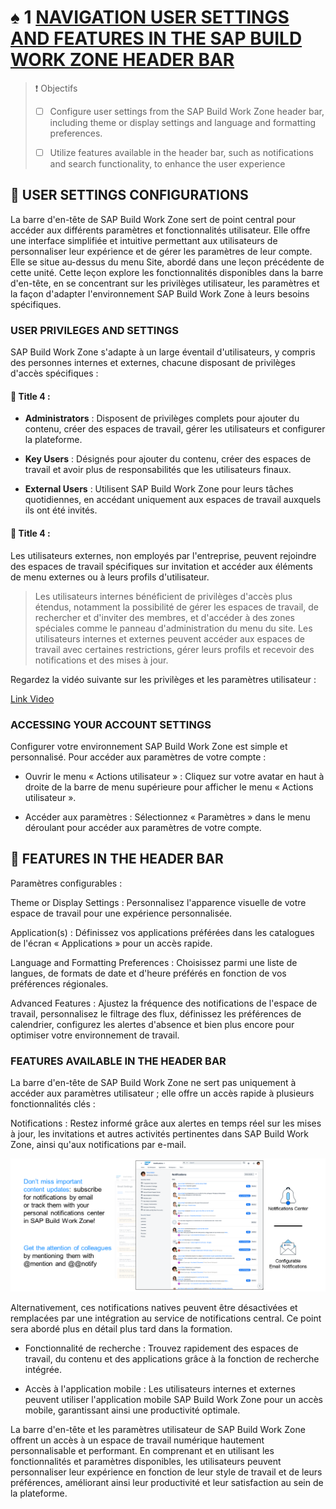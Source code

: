 # ♠ 1 [NAVIGATION USER SETTINGS AND FEATURES IN THE SAP BUILD WORK ZONE HEADER BAR](https://learning.sap.com/learning-journeys/designing-sap-build-work-zone/navigating-user-settings-and-features-in-the-sap-build-work-zone-header-bar)

> :exclamation: Objectifs
>
> - [ ] Configure user settings from the SAP Build Work Zone header bar, including theme or display settings and language and formatting preferences.
>
> - [ ] Utilize features available in the header bar, such as notifications and search functionality, to enhance the user experience

## :closed_book: USER SETTINGS CONFIGURATIONS

La barre d'en-tête de SAP Build Work Zone sert de point central pour accéder aux différents paramètres et fonctionnalités utilisateur. Elle offre une interface simplifiée et intuitive permettant aux utilisateurs de personnaliser leur expérience et de gérer les paramètres de leur compte. Elle se situe au-dessus du menu Site, abordé dans une leçon précédente de cette unité. Cette leçon explore les fonctionnalités disponibles dans la barre d'en-tête, en se concentrant sur les privilèges utilisateur, les paramètres et la façon d'adapter l'environnement SAP Build Work Zone à leurs besoins spécifiques.

### USER PRIVILEGES AND SETTINGS

SAP Build Work Zone s'adapte à un large éventail d'utilisateurs, y compris des personnes internes et externes, chacune disposant de privilèges d'accès spécifiques :

#### :small_red_triangle_down: Title 4 :

- **Administrators** : Disposent de privilèges complets pour ajouter du contenu, créer des espaces de travail, gérer les utilisateurs et configurer la plateforme.

- **Key Users** : Désignés pour ajouter du contenu, créer des espaces de travail et avoir plus de responsabilités que les utilisateurs finaux.

- **External Users** : Utilisent SAP Build Work Zone pour leurs tâches quotidiennes, en accédant uniquement aux espaces de travail auxquels ils ont été invités.

#### :small_red_triangle_down: Title 4 :

Les utilisateurs externes, non employés par l'entreprise, peuvent rejoindre des espaces de travail spécifiques sur invitation et accéder aux éléments de menu externes ou à leurs profils d'utilisateur.

> Les utilisateurs internes bénéficient de privilèges d'accès plus étendus, notamment la possibilité de gérer les espaces de travail, de rechercher et d'inviter des membres, et d'accéder à des zones spéciales comme le panneau d'administration du menu du site. Les utilisateurs internes et externes peuvent accéder aux espaces de travail avec certaines restrictions, gérer leurs profils et recevoir des notifications et des mises à jour.

Regardez la vidéo suivante sur les privilèges et les paramètres utilisateur :

[Link Video](https://learning.sap.com/learning-journeys/designing-sap-build-work-zone/navigating-user-settings-and-features-in-the-sap-build-work-zone-header-bar)

### ACCESSING YOUR ACCOUNT SETTINGS

Configurer votre environnement SAP Build Work Zone est simple et personnalisé. Pour accéder aux paramètres de votre compte :

- Ouvrir le menu « Actions utilisateur » : Cliquez sur votre avatar en haut à droite de la barre de menu supérieure pour afficher le menu « Actions utilisateur ».

- Accéder aux paramètres : Sélectionnez « Paramètres » dans le menu déroulant pour accéder aux paramètres de votre compte.

## :closed_book: FEATURES IN THE HEADER BAR

Paramètres configurables :

Theme or Display Settings : Personnalisez l'apparence visuelle de votre espace de travail pour une expérience personnalisée.

Application(s) : Définissez vos applications préférées dans les catalogues de l'écran « Applications » pour un accès rapide.

Language and Formatting Preferences : Choisissez parmi une liste de langues, de formats de date et d'heure préférés en fonction de vos préférences régionales.

Advanced Features : Ajustez la fréquence des notifications de l'espace de travail, personnalisez le filtrage des flux, définissez les préférences de calendrier, configurez les alertes d'absence et bien plus encore pour optimiser votre environnement de travail.

### FEATURES AVAILABLE IN THE HEADER BAR

La barre d'en-tête de SAP Build Work Zone ne sert pas uniquement à accéder aux paramètres utilisateur ; elle offre un accès rapide à plusieurs fonctionnalités clés :

Notifications : Restez informé grâce aux alertes en temps réel sur les mises à jour, les invitations et autres activités pertinentes dans SAP Build Work Zone, ainsi qu'aux notifications par e-mail.

![](./RESSOURCES/WZ200_02_new_U3L6C2_001.png)

Alternativement, ces notifications natives peuvent être désactivées et remplacées par une intégration au service de notifications central. Ce point sera abordé plus en détail plus tard dans la formation.

- Fonctionnalité de recherche : Trouvez rapidement des espaces de travail, du contenu et des applications grâce à la fonction de recherche intégrée.

- Accès à l'application mobile : Les utilisateurs internes et externes peuvent utiliser l'application mobile SAP Build Work Zone pour un accès mobile, garantissant ainsi une productivité optimale.

La barre d'en-tête et les paramètres utilisateur de SAP Build Work Zone offrent un accès à un espace de travail numérique hautement personnalisable et performant. En comprenant et en utilisant les fonctionnalités et paramètres disponibles, les utilisateurs peuvent personnaliser leur expérience en fonction de leur style de travail et de leurs préférences, améliorant ainsi leur productivité et leur satisfaction au sein de la plateforme.

